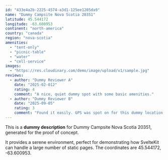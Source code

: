 ```yaml
---
id: "433e4a2b-2225-4574-a3d1-125ee1205da9"
name: "Dummy Campsite Nova Scotia 20351"
latitude: 45.544172
longitude: -63.600953
continent: "north-america"
country: "canada"
region: "nova-scotia"
amenities:
  - "tent-only"
  - "picnic-table"
  - "water"
  - "cell-service"
images:
  - "https://res.cloudinary.com/demo/image/upload/v1/sample.jpg"
reviews:
  - author: "Dummy Reviewer A"
    date: "2025-02-012"
    rating: 4
    comment: "A nice, quiet dummy spot with some basic amenities."
  - author: "Dummy Reviewer B"
    date: "2025-09-05"
    rating: 3
    comment: "Found it easily. GPS was spot on for this dummy location."
---
```


This is a **dummy description** for Dummy Campsite Nova Scotia 20351, generated for the proof of concept.

It provides a serene environment, perfect for demonstrating how SvelteKit can handle a large number of static pages. The coordinates are 45.544172, -63.600953.
